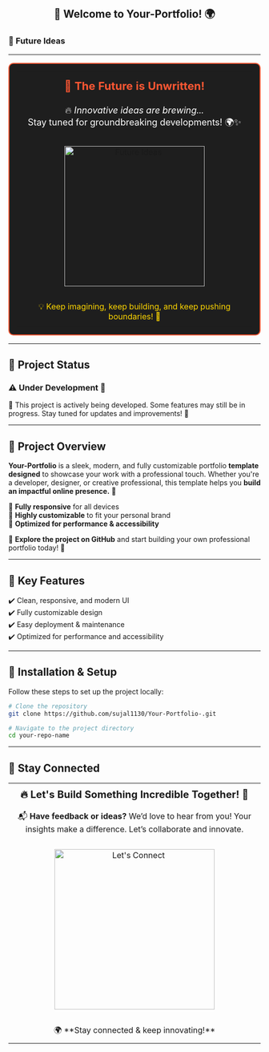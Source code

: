 <h2 align="center">👋 Welcome to Your-Portfolio! 🌍</h2>

### 🔮 Future Ideas  

---

<table align="center" width="100%" style="border: 2px solid #FF5733; border-radius: 10px; padding: 15px; background-color: #1E1E1E;">
  <tr>
    <td align="center" style="font-size: 22px; font-weight: bold; color: #FF5733; padding: 15px;">
      🚀 The Future is Unwritten!  
    </td>
  </tr>
  <tr>
    <td align="center" style="font-size: 18px; color: #FFFFFF; padding: 10px;">
      🔥 <em>Innovative ideas are brewing...</em>  
      <br>Stay tuned for groundbreaking developments! 🌍✨  
    </td>
  </tr>
  <tr>
    <td align="center" style="padding: 20px;">
      <img src="https://media.giphy.com/media/fwbZnTftCXVocKzfxR/giphy.gif" width="280" alt="Future Ideas"/>
    </td>
  </tr>
  <tr>
    <td align="center" style="font-size: 16px; color: #FFD700; padding: 10px;">
      💡 Keep imagining, keep building, and keep pushing boundaries! 🚀  
    </td>
  </tr>
</table>

---

## 🚧 Project Status 

### ⚠️ **Under Development** 🚧
🚧 This project is actively being developed. Some features may still be in progress. Stay tuned for updates and improvements! 🚧

---

## 🚀 Project Overview   
**Your-Portfolio** is a sleek, modern, and fully customizable portfolio **template designed** to showcase your work with a professional touch. Whether you're a developer, designer, or creative professional, this template helps you **build an impactful online presence.** 🚀

🔹 **Fully responsive** for all devices  
🔹 **Highly customizable** to fit your personal brand  
🔹 **Optimized for performance & accessibility**

🚀 **Explore the project on GitHub** and start building your own professional portfolio today! 🚀

---

## 🔧 Key Features  
✔️ Clean, responsive, and modern UI  
✔️ Fully customizable design  
✔️ Easy deployment & maintenance  
✔️ Optimized for performance and accessibility   

---

## 📌 Installation & Setup  
Follow these steps to set up the project locally: 

```bash
# Clone the repository
git clone https://github.com/sujal1130/Your-Portfolio-.git

```

```bash
# Navigate to the project directory
cd your-repo-name
```

---

## 📩 Stay Connected  

<table align="center" width="100%" style="border-collapse: collapse;">
  <tr>
    <td align="center" style="font-size: 20px; font-weight: bold; padding: 10px;">
      🔥 Let's Build Something Incredible Together! 🚀  
    </td>
  </tr>
  <tr>
    <td align="center" style="font-size: 16px; padding: 10px;">
      📬 <strong>Have feedback or ideas?</strong>  
      We’d love to hear from you! Your insights make a difference. Let’s collaborate and innovate.  
    </td>
  </tr>
  <tr>
    <td align="center" style="padding: 20px;">
      <img src="https://media.giphy.com/media/QTfX9Ejfra3ZmNxh6B/giphy.gif" width="320" alt="Let's Connect"/>
    </td>
  </tr>
  <tr>
    <td align="center" style="font-size: 16px; padding: 10px;">
      🌍 **Stay connected & keep innovating!**  
    </td>
  </tr>
</table>


